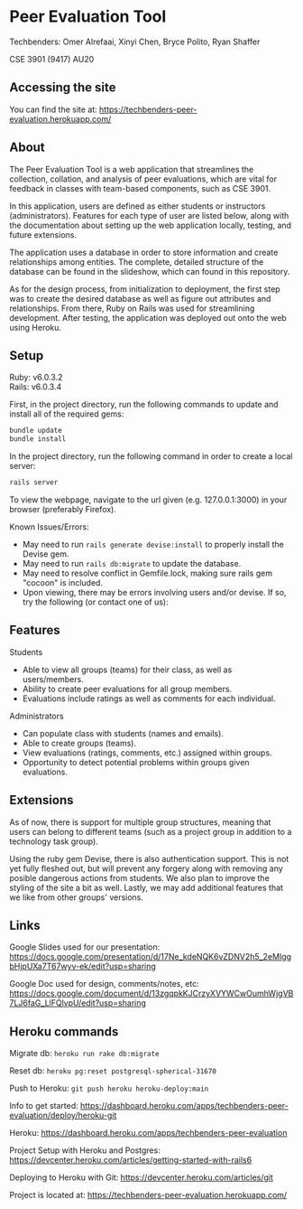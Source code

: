 # Peer Evaluation Tool
Techbenders: Omer Alrefaai, Xinyi Chen, Bryce Polito, Ryan Shaffer

CSE 3901 (9417) AU20    

## Accessing the site

You can find the site at: https://techbenders-peer-evaluation.herokuapp.com/

## About
The Peer Evaluation Tool is a web application that streamlines the collection, collation, and analysis of peer evaluations, which are
vital for feedback in classes with team-based components, such as CSE 3901.

In this application, users are defined as either students or instructors (administrators). Features for each type of user are listed below,
along with the documentation about setting up the web application locally, testing, and future extensions.

The application uses a database in order to store information and create relationships among entities. The complete, detailed structure 
of the database can be found in the slideshow, which can found in this repository.

As for the design process, from initialization to deployment, the first step was to create the desired database as well as figure out 
attributes and relationships. From there, Ruby on Rails was used for streamlining development. After testing, the application was deployed
out onto the web using Heroku.

## Setup
Ruby: v6.0.3.2   
Rails: v6.0.3.4

First, in the project directory, run the following commands to update and install all of the required gems:

```bash
bundle update
bundle install
```

In the project directory, run the following command in order to create a local server:

```bash
rails server
```

To view the webpage, navigate to the url given (e.g. 127.0.0.1:3000) in your browser (preferably Firefox).

Known Issues/Errors:
  - May need to run ``rails generate devise:install`` to properly install the Devise gem.
  - May need to run ``rails db:migrate`` to update the database.
  - May need to resolve conflict in Gemfile.lock, making sure rails gem "cocoon" is included.
  - Upon viewing, there may be errors involving users and/or devise. If so, try the following
  (or contact one of us):

## Features
Students
  - Able to view all groups (teams) for their class, as well as users/members. 
  - Ability to create peer evaluations for all group members.
  - Evaluations include ratings as well as comments for each individual.
    
Administrators
  - Can populate class with students (names and emails).
  - Able to create groups (teams).
  - View evaluations (ratings, comments, etc.) assigned within groups.
  - Opportunity to detect potential problems within groups given evaluations.  

## Extensions
As of now, there is support for multiple group structures, meaning that users can belong to different teams 
(such as a project group in addition to a technology task group).

Using the ruby gem Devise, there is also authentication support. This is not yet fully fleshed out, but will 
prevent any forgery along with removing any posible dangerous actions from students. We also plan to improve 
the styling of the site a bit as well. Lastly, we may add additional features that we like from other groups' versions.

## Links
Google Slides used for our presentation: https://docs.google.com/presentation/d/17Ne_kdeNQK6vZDNV2h5_2eMIggbHjpUXa7T67wyv-ek/edit?usp=sharing

Google Doc used for design, comments/notes, etc: https://docs.google.com/document/d/13zgqpkKJCrzyXVYWCwOumhWjgVB7LJ6faG_LlFQlvpU/edit?usp=sharing

## Heroku commands

Migrate db:
`heroku run rake db:migrate`

Reset db:
`heroku pg:reset postgresql-spherical-31670`

Push to Heroku:
`git push heroku heroku-deploy:main`

Info to get started: https://dashboard.heroku.com/apps/techbenders-peer-evaluation/deploy/heroku-git

Heroku: https://dashboard.heroku.com/apps/techbenders-peer-evaluation

Project Setup with Heroku and Postgres: https://devcenter.heroku.com/articles/getting-started-with-rails6

Deploying to Heroku with Git: https://devcenter.heroku.com/articles/git

Project is located at: https://techbenders-peer-evaluation.herokuapp.com/